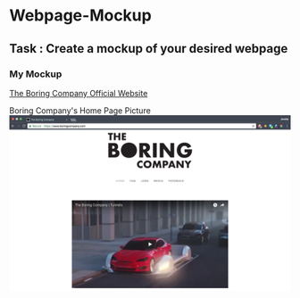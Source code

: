 # Webpage-Mockup
## Task : Create a mockup of your desired webpage
### My Mockup
[The Boring Company Official Website](https://www.boringcompany.com/)

Boring Company's Home Page Picture
![Official Website Picture](Replication.png "Official Website Picture")